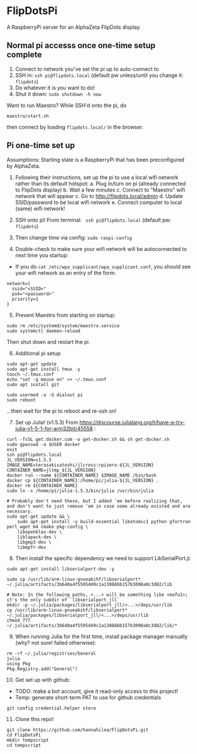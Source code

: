 # FlipDotsPi

A RaspberryPi server for an AlphaZeta FlipDots display.

## Normal pi accesss once one-time setup complete

1. Connect to network you've set the pi up to auto-connect to
2. SSH in: `ssh pi@flipdots.local` (default pw unless/until you change it: `flipdots`)
3. Do whatever it is you want to do!
4. Shut it down: `sudo shutdown -h now`

Want to run Maestro? While SSH'd onto the pi, do
```
maestro/start.sh
```
then connect by loading `flipdots.local/` in the browser.

## Pi one-time set up
Assumptions: Starting state is a RaspberryPi that has been preconfigured by AlphaZeta.

1. Following their instructions, set up the pi to use a local wifi network rather than its default hotspot:
a. Plug in/turn on pi (already connected to FlipDots display)
b. Wait a few minutes
c. Connect to "Maestro" wifi network that will appear
c. Go to http://flipdots.local/admin
d. Update SSID/password to be local wifi network
e. Connect computer to local (same) wifi network!

2. SSH onto pi! From terminal: ` ssh pi@flipdots.local` (default pw: `flipdots`)

3. Then change time via config: `sudo raspi-config`

4. Double-check to make sure your wifi network will be autoconnected to next time you startup:
- If you do `cat /etc/wpa_supplicant/wpa_supplicant.conf`, you should see your wifi network as an entry of the form:
```
network={
  ssid="<SSID>"
  psk="<password>"
  priority=1
}
```

5. Prevent Maestro from starting on startup:
```
sudo rm /etc/systemd/system/maestro.service
sudo systemctl daemon-reload
```
Then shut down and restart the pi.

6. Additional pi setup
```
sudo apt-get update
sudo apt-get install tmux -y
touch ~/.tmux.conf
echo "set -g mouse on" >> ~/.tmux.conf
sudo apt install git

sudo usermod -a -G dialout pi
sudo reboot
```
...then wait for the pi to reboot and re-ssh on!

7. Set up Julia! (v1.5.3)
From https://discourse.julialang.org/t/have-a-try-julia-v1-5-1-for-arm32bit/45558 :
```
curl -fsSL get.docker.com -o get-docker.sh && sh get-docker.sh
sudo gpasswd -a $USER docker
exit
ssh pi@flipdots.local
JL_VERSION=v1.5.3
IMAGE_NAME=terasakisatoshi/jlcross:rpizero-${JL_VERSION}
CONTAINER_NAME=jltmp_${JL_VERSION}
docker run --name ${CONTAINER_NAME} $IMAGE_NAME /bin/bash
docker cp ${CONTAINER_NAME}:/home/pi/julia-${JL_VERSION} .
docker rm ${CONTAINER_NAME}
sudo ln -s /home/pi/julia-1.5.3/bin/julia /usr/bin/julia

# Probably don't need these, but I added 'em before realizing that, and don't want to just remove 'em in case some already existed and are necessary.
sudo apt-get update && \
    sudo apt-get install -y build-essential libatomic1 python gfortran perl wget m4 cmake pkg-config \
    libopenblas-dev \
    liblapack-dev \
    libgmp3-dev \
    libmpfr-dev
```

8. Then install the specific dependency we need to support LibSerialPort.jl:
```
sudo apt-get install libserialport-dev -y

sudo cp /usr/lib/arm-linux-gnueabihf/libserialport* ~/.julia/artifacts/3b640a4f5595d49c1a13088bb157b3098a0c3d82/lib

# Note: In the following paths, <...> will be something like <mafu1>; it's the only subdir of `libserialport_jll`
mkdir -p ~/.julia/packages/libserialport_jll/<...>/deps/usr/lib
cp /usr/lib/arm-linux-gnueabihf/libserialport* ~/.julia/packages/libserialport_jll/<...>/deps/usr/lib
chmod 777 ~/.julia/artifacts/3b640a4f5595d49c1a13088bb157b3098a0c3d82/lib/*
```

9. When running Julia for the first time, install package manager manually (why? not sure! failed otherwise):
```
rm -rf ~/.julia/registries/General
julia
using Pkg
Pkg.Registry.add("General")
```

10. Get set up with github:
- TODO: make a bot account, give it read-only access to this project!
- Temp: generate short-term PAT to use for github credentials
```
git config credential.helper store
```

11. Clone this repo!
```
git clone https://github.com/hannahilea/FlipDotsPi.git
cd FlipDotsPi
mkdir tempscript
cd tempscript
```